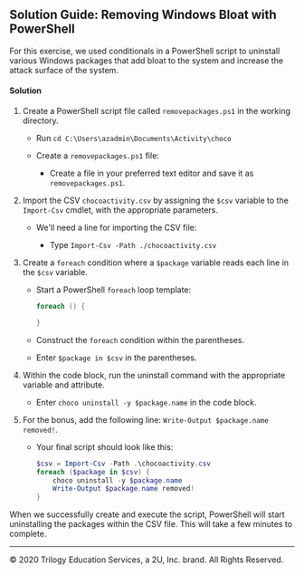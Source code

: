 ## Solution Guide: Removing Windows Bloat with PowerShell

For this exercise, we used conditionals in a PowerShell script to uninstall various Windows packages that add bloat to the system and increase the attack surface of the system. 

#### Solution 

1. Create a PowerShell script file called `removepackages.ps1` in the working directory.


    - Run `cd C:\Users\azadmin\Documents\Activity\choco`

    - Create a `removepackages.ps1` file:

        - Create a file in your preferred text editor and save it as `removepackages.ps1`.

2. Import the CSV `chocoactivity.csv` by assigning the `$csv` variable to the `Import-Csv` cmdlet, with the appropriate parameters.

    - We'll need a line for importing the CSV file:

        - Type `Import-Csv -Path ./chocoactivity.csv`

           

3. Create a `foreach` condition where a `$package` variable reads each line in the `$csv` variable.


    - Start a PowerShell `foreach` loop template:

        ```PowerShell
        foreach () {

        }
        ```

    - Construct the `foreach` condition within the parentheses.

    - Enter `$package in $csv` in the parentheses.

4. Within the code block, run the uninstall command with the appropriate variable and attribute.


    - Enter `choco uninstall -y $package.name` in the code block.


5. For the bonus, add the following line: `Write-Output $package.name removed!`.

    - Your final script should look like this:

        ```PowerShell
        $csv = Import-Csv -Path .\chocoactivity.csv
        foreach ($package in $csv) {
            choco uninstall -y $package.name
            Write-Output $package.name removed!
        }
        ```

When we successfully create and execute the script, PowerShell will start uninstalling the packages within the CSV file. This will take a few minutes to complete.

---
© 2020 Trilogy Education Services, a 2U, Inc. brand. All Rights Reserved.
